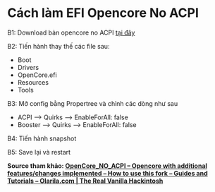 # Cách làm EFI Opencore No ACPI

B1: Download bản opencore no ACPI [tại đây](https://tinyurl.com/2p9bw3th)

B2: Tiến hành thay thế các file sau:

- Boot
- Drivers
- OpenCore.efi
- Resources
- Tools

B3: Mở config bằng Propertree và chỉnh các dòng như sau

- ACPI –> Quirks –> EnableForAll: false
- Booster –> Quirks –> EnableForAll: false

B4: Tiến hành snapshot

B5: Save lại và restart

**Source tham khảo: [OpenCore_NO_ACPI – Opencore with additional features/changes implemented – How to use this fork – Guides and Tutorials – Olarila.com | The Real Vanilla Hackintosh](https://www.olarila.com/topic/24542-opencore_no_acpi-opencore-with-additional-featureschanges-implemented-how-to-use-this-fork/)**
